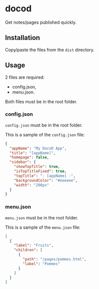 # docod
Get notes/pages published quickly.

## Installation

Copy/paste the files from the `dist` directory.

## Usage

2 files are required:
- config.json,
- menu.json.

Both files must be in the root folder.

### config.json

`config.json` must be in the root folder.

This is a sample of the `config.json` file:

```json
{
  "appName": "My DocoD App",
  "title": "[appName]",
  "homepage": false,
  "sidebar": {
    "showTopTitle": true,
    "isTopTitleFixed": true,
    "topTitle": "- [appName] -",
    "backgroundColor": "#eeeeee",
    "width": "200px"
  }
}
```

### menu.json

`menu.json` must be in the root folder.

This is a sample of the `menu.json` file:


```json
[
  {
    "label": "Fruits",
    "children": [
      {
        "path": "/pages/pommes.html",
        "label": "Pommes"
      }
    ]
  }
]
```